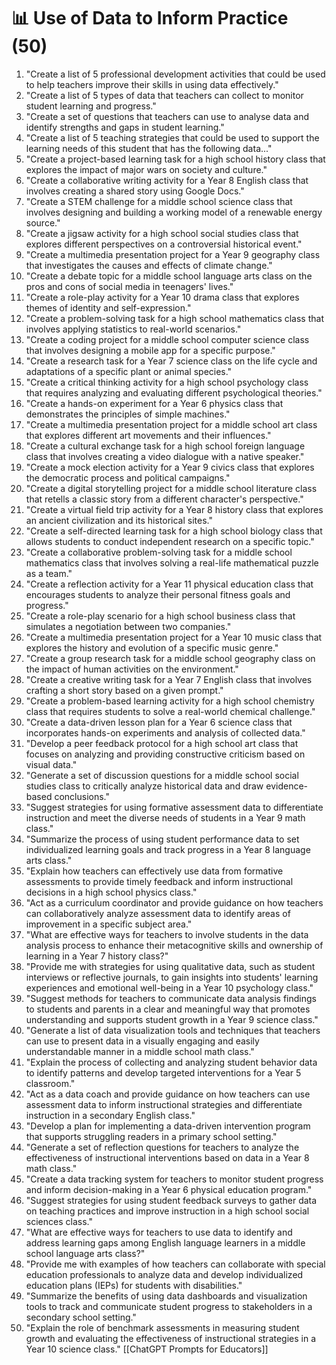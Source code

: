 ---
---

# 📊 Use of Data to Inform Practice (50)

1. "Create a list of 5 professional development activities that could be used to help teachers improve their skills in using data effectively."
2. "Create a list of 5 types of data that teachers can collect to monitor student learning and progress."
3. "Create a set of questions that teachers can use to analyse data and identify strengths and gaps in student learning."
4. "Create a list of 5 teaching strategies that could be used to support the learning needs of this student that has the following data..."
5. "Create a project-based learning task for a high school history class that explores the impact of major wars on society and culture."
6. "Create a collaborative writing activity for a Year 8 English class that involves creating a shared story using Google Docs."
7. "Create a STEM challenge for a middle school science class that involves designing and building a working model of a renewable energy source."
8. "Create a jigsaw activity for a high school social studies class that explores different perspectives on a controversial historical event."
9. "Create a multimedia presentation project for a Year 9 geography class that investigates the causes and effects of climate change."
10. "Create a debate topic for a middle school language arts class on the pros and cons of social media in teenagers' lives."
11. "Create a role-play activity for a Year 10 drama class that explores themes of identity and self-expression."
12. "Create a problem-solving task for a high school mathematics class that involves applying statistics to real-world scenarios."
13. "Create a coding project for a middle school computer science class that involves designing a mobile app for a specific purpose."
14. "Create a research task for a Year 7 science class on the life cycle and adaptations of a specific plant or animal species."
15. "Create a critical thinking activity for a high school psychology class that requires analyzing and evaluating different psychological theories."
16. "Create a hands-on experiment for a Year 6 physics class that demonstrates the principles of simple machines."
17. "Create a multimedia presentation project for a middle school art class that explores different art movements and their influences."
18. "Create a cultural exchange task for a high school foreign language class that involves creating a video dialogue with a native speaker."
19. "Create a mock election activity for a Year 9 civics class that explores the democratic process and political campaigns."
20. "Create a digital storytelling project for a middle school literature class that retells a classic story from a different character's perspective."
21. "Create a virtual field trip activity for a Year 8 history class that explores an ancient civilization and its historical sites."
22. "Create a self-directed learning task for a high school biology class that allows students to conduct independent research on a specific topic."
23. "Create a collaborative problem-solving task for a middle school mathematics class that involves solving a real-life mathematical puzzle as a team."
24. "Create a reflection activity for a Year 11 physical education class that encourages students to analyze their personal fitness goals and progress."
25. "Create a role-play scenario for a high school business class that simulates a negotiation between two companies."
26. "Create a multimedia presentation project for a Year 10 music class that explores the history and evolution of a specific music genre."
27. "Create a group research task for a middle school geography class on the impact of human activities on the environment."
28. "Create a creative writing task for a Year 7 English class that involves crafting a short story based on a given prompt."
29. "Create a problem-based learning activity for a high school chemistry class that requires students to solve a real-world chemical challenge."
30. "Create a data-driven lesson plan for a Year 6 science class that incorporates hands-on experiments and analysis of collected data."
31. "Develop a peer feedback protocol for a high school art class that focuses on analyzing and providing constructive criticism based on visual data."
32. "Generate a set of discussion questions for a middle school social studies class to critically analyze historical data and draw evidence-based conclusions."
33. "Suggest strategies for using formative assessment data to differentiate instruction and meet the diverse needs of students in a Year 9 math class."
34. "Summarize the process of using student performance data to set individualized learning goals and track progress in a Year 8 language arts class."
35. "Explain how teachers can effectively use data from formative assessments to provide timely feedback and inform instructional decisions in a high school physics class."
36. "Act as a curriculum coordinator and provide guidance on how teachers can collaboratively analyze assessment data to identify areas of improvement in a specific subject area."
37. "What are effective ways for teachers to involve students in the data analysis process to enhance their metacognitive skills and ownership of learning in a Year 7 history class?"
38. "Provide me with strategies for using qualitative data, such as student interviews or reflective journals, to gain insights into students' learning experiences and emotional well-being in a Year 10 psychology class."
39. "Suggest methods for teachers to communicate data analysis findings to students and parents in a clear and meaningful way that promotes understanding and supports student growth in a Year 9 science class."
40. "Generate a list of data visualization tools and techniques that teachers can use to present data in a visually engaging and easily understandable manner in a middle school math class."
41. "Explain the process of collecting and analyzing student behavior data to identify patterns and develop targeted interventions for a Year 5 classroom."
42. "Act as a data coach and provide guidance on how teachers can use assessment data to inform instructional strategies and differentiate instruction in a secondary English class."
43. "Develop a plan for implementing a data-driven intervention program that supports struggling readers in a primary school setting."
44. "Generate a set of reflection questions for teachers to analyze the effectiveness of instructional interventions based on data in a Year 8 math class."
45. "Create a data tracking system for teachers to monitor student progress and inform decision-making in a Year 6 physical education program."
46. "Suggest strategies for using student feedback surveys to gather data on teaching practices and improve instruction in a high school social sciences class."
47. "What are effective ways for teachers to use data to identify and address learning gaps among English language learners in a middle school language arts class?"
48. "Provide me with examples of how teachers can collaborate with special education professionals to analyze data and develop individualized education plans (IEPs) for students with disabilities."
49. "Summarize the benefits of using data dashboards and visualization tools to track and communicate student progress to stakeholders in a secondary school setting."
50. "Explain the role of benchmark assessments in measuring student growth and evaluating the effectiveness of instructional strategies in a Year 10 science class."
[[ChatGPT Prompts for Educators]]